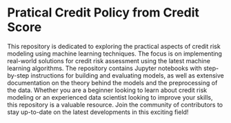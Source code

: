 # Pratical Credit Policy from Credit Score

This repository is dedicated to exploring the practical aspects of credit risk modeling using machine learning techniques. The focus is on implementing real-world solutions for credit risk assessment using the latest machine learning algorithms. The repository contains Jupyter notebooks with step-by-step instructions for building and evaluating models, as well as extensive documentation on the theory behind the models and the preprocessing of the data. Whether you are a beginner looking to learn about credit risk modeling or an experienced data scientist looking to improve your skills, this repository is a valuable resource. Join the community of contributors to stay up-to-date on the latest developments in this exciting field!
